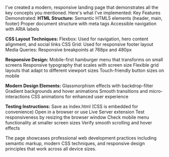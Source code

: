 I've created a modern, responsive landing page that demonstrates all the key concepts you mentioned. Here's what I've implemented:
Key Features Demonstrated:
**HTML Structure:**
Semantic HTML5 elements (header, main, footer)
Proper document structure with meta tags
Accessible navigation with ARIA labels

**CSS Layout Techniques:**
Flexbox: Used for navigation, hero content alignment, and social links
CSS Grid: Used for responsive footer layout
Media Queries: Responsive breakpoints at 768px and 480px

**Responsive Design:**
Mobile-first hamburger menu that transforms on small screens
Responsive typography that scales with screen size
Flexible grid layouts that adapt to different viewport sizes
Touch-friendly button sizes on mobile

**Modern Design Elements:**
Glassmorphism effects with backdrop-filter
Gradient backgrounds and hover animations
Smooth transitions and micro-interactions
CSS animations for enhanced user experience


**Testing Instructions:**
Save as index.html (CSS is embedded for convenience)
Open in a browser or use Live Server extension
Test responsiveness by resizing the browser window
Check mobile menu functionality at smaller screen sizes
Verify smooth scrolling and hover effects

The page showcases professional web development practices including semantic markup, modern CSS techniques, and responsive design principles that work across all device sizes.
